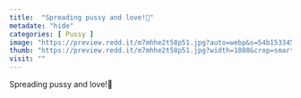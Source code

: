 ```yaml
---
title:  "Spreading pussy and love!💓"
metadate: "hide"
categories: [ Pussy ]
image: "https://preview.redd.it/m7mhhe2t58p51.jpg?auto=webp&s=54b153345fb15ee058830e9b4dbc2e6e5f8c1cb7"
thumb: "https://preview.redd.it/m7mhhe2t58p51.jpg?width=1080&crop=smart&auto=webp&s=60b0c9e4fb7549934d2c63180429a4959a43c395"
visit: ""
---
```

Spreading pussy and love!💓
